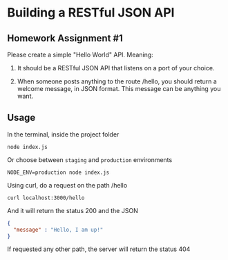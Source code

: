 # Building a RESTful JSON API
## Homework Assignment #1
Please create a simple "Hello World" API. Meaning:

1. It should be a RESTful JSON API that listens on a port of your choice. 

2. When someone posts anything to the route /hello, you should return a welcome message, in JSON format. This message can be anything you want. 

## Usage
In the terminal, inside the project folder
```
node index.js
```
Or choose between `staging` and `production` environments
```
NODE_ENV=production node index.js
```

Using curl, do a request on the path /hello
```
curl localhost:3000/hello
```
And it will return the status 200 and the JSON
```json
{
  "message" : "Hello, I am up!"
}
```
If requested any other path, the server will return the status 404